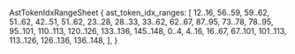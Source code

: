 AstTokenIdxRangeSheet {
    ast_token_idx_ranges: [
        12..16,
        56..59,
        59..62,
        51..62,
        42..51,
        51..62,
        23..28,
        28..33,
        33..62,
        62..67,
        87..95,
        73..78,
        78..95,
        95..101,
        110..113,
        120..126,
        133..136,
        145..148,
        0..4,
        4..16,
        16..67,
        67..101,
        101..113,
        113..126,
        126..136,
        136..148,
    ],
}